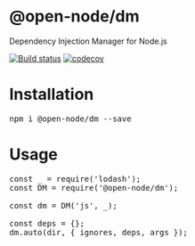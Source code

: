 # @open-node/dm
Dependency Injection Manager for Node.js

[![Build status](https://travis-ci.com/open-node/dm.svg?branch=master)](https://travis-ci.org/open-node/dm)
[![codecov](https://codecov.io/gh/open-node/dm/branch/master/graph/badge.svg)](https://codecov.io/gh/open-node/dm)

# Installation
<pre>npm i @open-node/dm --save</pre>

# Usage
<pre>
const _ = require('lodash');
const DM = require('@open-node/dm');

const dm = DM('js', _);

const deps = {};
dm.auto(dir, { ignores, deps, args });
</pre>
